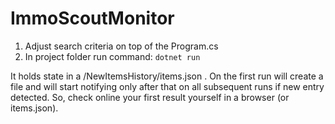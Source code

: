 # ImmoScoutMonitor

1. Adjust search criteria on top of the Program.cs
2. In project folder run command: `dotnet run`

It holds state in a /NewItemsHistory/items.json . On the first run will create a file and will start notifying only after that on all subsequent runs if new entry detected. So, check online your first result yourself in a browser (or items.json).
